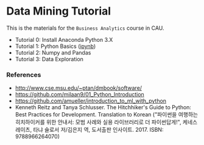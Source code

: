 # Data Mining Tutorial

This is the materials for the `Business Analytics` course in CAU.

- Tutorial 0: Install Anaconda Python 3.X
- Tutorial 1: Python Basics ([ipynb](https://raw.githubusercontent.com/ejklike/dmtutorial/main/tutorial1-python-basics.ipynb))
- Tutorial 2: Numpy and Pandas
- Tutorial 3: Data Exploration


### References

- http://www.cse.msu.edu/~ptan/dmbook/software/
- https://github.com/milaan9/01_Python_Introduction
- https://github.com/amueller/introduction_to_ml_with_python
- Kenneth Reitz and Tanya Schlusser. The Hitchhiker's Guide to Python: Best Practices for Development. Translation to Korean ("파이썬을 여행하는 히치하이커를 위한 안내서: 모범 사례와 실용 라이브러리로 더 파이썬답게!", 케네스 레이츠, 타냐 슐로서 저/김은지 역, 도서출판 인사이트. 2017. ISBN: 9788966264070)